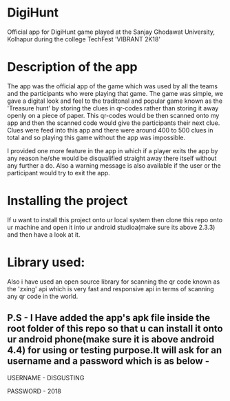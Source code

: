 # DigiHunt
Official app for DigiHunt game played at the Sanjay Ghodawat University, Kolhapur during the college TechFest 'VIBRANT 2K18'

# Description of the app
The app was the official app of the game which was used by all the teams and the participants who were playing that game.
The game was simple, we gave a digital look and feel to the traditonal and popular game known as the 'Treasure hunt' by storing the clues in qr-codes
rather than storing it away openly on a piece of paper.
This qr-codes would be then scanned onto my app and then the scanned code would give the participants their next clue.
Clues were feed into this app and there were around 400 to 500 clues in total and so playing this game without the app was impossible.

I provided one more feature in the app in which if a player exits the app by any reason he/she would be disqualified straight away there itself
without any further a do.
Also a warning message is also available if the user or the participant would try to exit the app.

# Installing the project 
If u want to install this project onto ur local system then clone this repo onto ur machine and open it into ur android studioa(make sure its above 2.3.3)
and then have a look at it.

# Library used:
Also i have used an open source library for scanning the qr code known as the 'zxing' api which is very fast and responsive api in terms of scanning any qr code in the world.

## P.S - I Have added the app's apk file inside the root folder of this repo so that u can install it onto ur android phone(make sure it is above android 4.4) for using or testing purpose.It will ask for an username and a password which is as below -

USERNAME - DISGUSTING

PASSWORD - 2018
